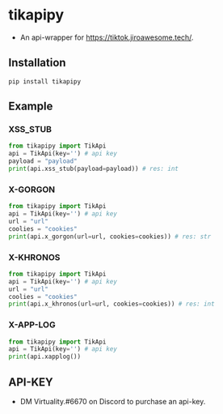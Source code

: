 # tikapipy

- An api-wrapper for https://tiktok.jiroawesome.tech/.

## Installation

```
pip install tikapipy
```

## Example

### XSS_STUB

```python
from tikapipy import TikApi
api = TikApi(key='') # api key
payload = "payload"
print(api.xss_stub(payload=payload)) # res: int
```

### X-GORGON

```python
from tikapipy import TikApi
api = TikApi(key='') # api key
url = "url"
coolies = "cookies"
print(api.x_gorgon(url=url, cookies=cookies)) # res: str
```

### X-KHRONOS

```python
from tikapipy import TikApi
api = TikApi(key='') # api key
url = "url"
coolies = "cookies"
print(api.x_khronos(url=url, cookies=cookies)) # res: int
```

### X-APP-LOG

```python
from tikapipy import TikApi
api = TikApi(key='') # api key
print(api.xapplog())
```

## API-KEY

- DM Virtuality.#6670 on Discord to purchase an api-key.